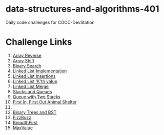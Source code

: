 # data-structures-and-algorithms-401

Daily code challenges for COCC-DevStation

# Challenge Links

1. [Array Reverse](./challenges/01-arrayReverse/ArrayReverse.js)
2. [Array Shift](./challenges/02-arrayShift/ArrayShift.js)
3. [Binary Search](./challenges/03-arrayBinarySearch/array-binary-search.js)
5. [Linked List Implementation](./Data-Structures/linkedList/linked-list.js)
6. [Linked List Insertions](./Data-Structures/linkedList/linked-list.js)
7. [Linked List 'K'th value](./Data-Structures/linkedList/linked-list.js)
8. [Linked List Merge](link)
10. [Stacks and Queues](./Data-Structures/stacksAndQueues/stacks-and-queues.js)
11. [Queue with Two Stacks](./Data-Structures/stacksAndQueues/queueWithStacks/queue-with-stacks.js)
12. [First In, First Out Animal Shelter](./Data-Structures/stacksAndQueues/fifoAnimalShelter/fifo-animal-shelter.js)
13. [](link)
15. [Binary Trees and BST](./Data-Structures/tree/tree.js)
16. [FizzBuzz](./Data-Structures/tree/fizz-buzz-tree.js)
17. [BreadthFirst](./Data-Structures/tree/breadth-first.js)
18. [MaxValue](./Data-Structures/tree/maxValue.js)

